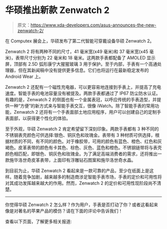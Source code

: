 # 华硕推出新款 Zenwatch 2

> 原文：<https://www.xda-developers.com/asus-announces-the-new-zenwatch-2/>

在 Computex 展会上，华硕发布了第二代智能可穿戴设备华硕 Zenwatch 2。

Zenwatch 2 将有两种不同的尺寸，41 毫米宽(x49 毫米)和 37 毫米宽(x45 毫米)，表带尺寸分别为 22 毫米和 18 毫米。这两款手表都配备了 AMOLED 显示屏，顶部有 2.5D 弧形康宁大猩猩玻璃 3 用于保护。至于内部，手表有一个高通处理器，但在其新闻稿中没有提供更多信息。它们也将运行在最新稳定发布的 Android Wear 上。

Zenwatch 2 还配有一个磁性充电器，可以更容易地连接到手表上，并提高了充电速度。智能手表的电池容量没有被提及。两款手表都通过了 IP67 防尘防水认证。有趣的是，Zenwatch 2 的侧面也有一个金属表冠，以呼应传统的手表造型，并提供一种“方便”的新方式来与智能手表交互，很像 iWatch。除了智能手表的常用功能，Zenwatch 2 还将有一个手表面部土地应用程序，用户可以创建自己的定制手表面部，以获得更个性化的体验。

至于外观，华硕 Zenwatch 2 肯定希望留下深刻印象。两款手表都有 3 种不同的不锈钢表壳颜色可供选择:银色、铜灰色和玫瑰金。表带有 3 种材质可供选择，根据材质的不同，有不同的颜色。对于橡胶带，可用的颜色有蓝色、橙色、红色和灰褐色。皮革表带的颜色有卡其色、棕色、灰色、蓝色和橙色。不锈钢链带将与表壳颜色相匹配，即银色、铜灰色和玫瑰金。为了满足高端消费者的需求，还将推出一款施华洛世奇皮革表带，上面印有浮雕钻石图案和施华洛世奇水晶。

到目前为止，华硕 Zenwatch 2 看起来是一款可靠的产品，至少在纸面上是这样。随着竞争加剧，越来越多的制造商涉足智能手表市场，手表的定价和可用性将对其成功发挥越来越大的作用。然而，Zenwatch 2 的定价和可用性现阶段尚不清楚。

* * *

你觉得华硕 Zenwatch 2 怎么样？作为用户，手表是否打动了你？或者这看起来像是对著名的苹果产品的模仿？请在下面的评论中告诉我们！

查看以下页面，了解更多相关报道: